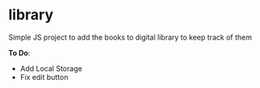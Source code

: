 # library

Simple JS project to add the books to digital library to keep track of them

**To Do**: 
- Add Local Storage 
- Fix edit button